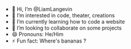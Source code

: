 - 👋 Hi, I’m @LiamLangevin
- 👀 I’m interested in code, theater, creations
- 🌱 I’m currently learning how to code a website
- 💞️ I’m looking to collaborate on some projects
- 😄 Pronouns: He/Him
- ⚡ Fun fact: Where's bananas ?

<!---
LiamLangevin/LiamLangevin is a ✨ special ✨ repository because its `README.md` (this file) appears on your GitHub profile.
You can click the Preview link to take a look at your changes.
--->
